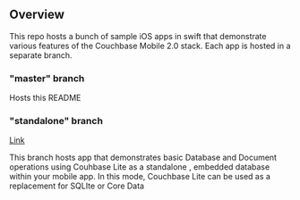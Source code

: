 ## Overview
This repo hosts a bunch of sample iOS apps in swift that demonstrate various features of the Couchbase Mobile 2.0 stack. 
Each app is hosted in a separate branch.

### "master" branch
Hosts this README 

### "standalone" branch
[Link](https://github.com/couchbaselabs/userprofile-couchbase-mobile/tree/standalone)

This branch hosts app that demonstrates basic Database and Document operations using Couhbase Lite as a standalone , embedded database within your mobile app. In this mode, Couchbase Lite can be used as a replacement for SQLIte or Core Data
